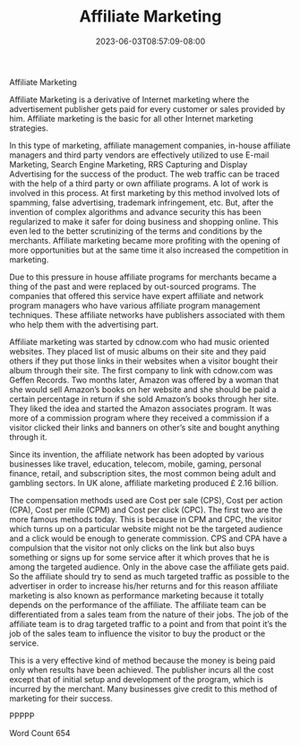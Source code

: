 ﻿---
title: "Affiliate Marketing"
date: 2023-06-03T08:57:09-08:00
description: "TXT Tips for Web Success"
featured_image: "/images/TXT.jpg"
tags: ["TXT"]
---

Affiliate Marketing

Affiliate Marketing is a derivative of Internet marketing where the advertisement publisher gets paid for every customer or sales provided by him. Affiliate marketing is the basic for all other Internet marketing strategies.  

In this type of marketing, affiliate management companies, in-house affiliate managers and third party vendors are effectively utilized to use E-mail Marketing, Search Engine Marketing, RRS Capturing and Display Advertising for the success of the product. The web traffic can be traced with the help of a third party or own affiliate programs. A lot of work is involved in this process. At first marketing by this method involved lots of spamming, false advertising, trademark infringement, etc. But, after the invention of complex algorithms and advance security this has been regularized to make it safer for doing business and shopping online. This even led to the better scrutinizing of the terms and conditions by the merchants. Affiliate marketing became more profiting with the opening of more opportunities but at the same time it also increased the competition in marketing. 

Due to this pressure in house affiliate programs for merchants became a thing of the past and were replaced by out-sourced programs. The companies that offered this service have expert affiliate and network program managers who have various affiliate program management techniques.  These affiliate networks have publishers associated with them who help them with the advertising part. 

Affiliate marketing was started by cdnow.com who had music oriented websites. They placed list of music albums on their site and they paid others if they put those links in their websites when a visitor bought their album through their site. The first company to link with cdnow.com was Geffen Records. Two months later, Amazon was offered by a woman that she would sell Amazon’s books on her website and she should be paid a certain percentage in return if she sold Amazon’s books through her site. They liked the idea and started the Amazon associates program. It was more of a commission program where they received a commission if a visitor clicked their links and banners on other’s site and bought anything through it. 

Since its invention, the affiliate network has been adopted by various businesses like travel, education, telecom, mobile, gaming, personal finance, retail, and subscription sites, the most common being adult and gambling sectors. In UK alone, affiliate marketing produced £ 2.16 billion. 

The compensation methods used are Cost per sale (CPS), Cost per action (CPA), Cost per mile (CPM) and Cost per click (CPC). The first two are the more famous methods today. This is because in CPM and CPC, the visitor which turns up on a particular website might not be the targeted audience and a click would be enough to generate commission. CPS and CPA have a compulsion that the visitor not only clicks on the link but also buys something or signs up for some service after it which proves that he is among the targeted audience. Only in the above case the affiliate gets paid. So the affiliate should try to send as much targeted traffic as possible to the advertiser in order to increase his/her returns and for this reason affiliate marketing is also known as performance marketing because it totally depends on the performance of the affiliate. The affiliate team can be differentiated from a sales team from the nature of their jobs. The job of the affiliate team is to drag targeted traffic to a point and from that 
point it’s the job of the sales team to influence the visitor to buy the product or the service. 

This is a very effective kind of method because the money is being paid only when results have been achieved. The publisher incurs all the cost except that of initial setup and development of the program, which is incurred by the merchant. Many businesses give credit to this method of marketing for their success. 

PPPPP

Word Count 654

